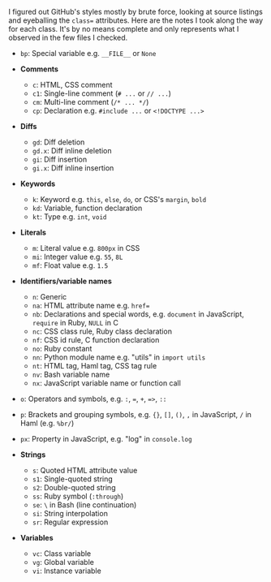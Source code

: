 I figured out GitHub's styles mostly by brute force, looking at source listings
and eyeballing the `class=` attributes. Here are the notes I took along the way
for each class. It's by no means complete and only represents what I observed in
the few files I checked.

* `bp`: Special variable e.g. `__FILE__` or `None`

* **Comments**
  * `c`:    HTML, CSS comment
  * `c1`:   Single-line comment  (`# ...` or `// ...`)
  * `cm`:   Multi-line comment (`/* ... */`)
  * `cp`:   Declaration e.g. `#include ...` or `<!DOCTYPE ...>`

* **Diffs**
  * `gd`:   Diff deletion
  * `gd.x`: Diff inline deletion
  * `gi`:   Diff insertion
  * `gi.x`: Diff inline insertion

* **Keywords**
  * `k`:    Keyword e.g. `this`, `else`, `do`, or CSS's `margin`, `bold`
  * `kd`:   Variable, function declaration
  * `kt`:	  Type e.g. `int`, `void`

* **Literals**
  * `m`:    Literal value e.g. `800px` in CSS
  * `mi`:   Integer value e.g. `55`, `8L`
  * `mf`:   Float value e.g. `1.5`

* **Identifiers/variable names**
  * `n`:	  Generic
  * `na`:	  HTML attribute name e.g. `href=`
  * `nb`:   Declarations and special words, e.g.  `document` in JavaScript, `require` in Ruby, `NULL` in C
  * `nc`:   CSS class rule, Ruby class declaration
  * `nf`:   CSS id rule, C function declaration
  * `no`:   Ruby constant
  * `nn`:   Python module name e.g. "utils" in `import utils`
  * `nt`:   HTML tag, Haml tag, CSS tag rule
  * `nv`:   Bash variable name
  * `nx`:   JavaScript variable name or function call

* `o`:      Operators and symbols, e.g. `:`, `=`, `+`, `=>`, `::`

* `p`:      Brackets and grouping symbols, e.g. `{}`, `[]`, `()`, `,` in JavaScript, `/` in Haml (e.g. `%br/`)
* `px`:	    Property in JavaScript, e.g. "log" in `console.log`

* **Strings**
  * `s`:    Quoted HTML attribute value
  * `s1`:	  Single-quoted string
  * `s2`:   Double-quoted string
  * `ss`:	  Ruby symbol (`:through`)
  * `se`:	  `\` in Bash (line continuation)
  * `si`:   String interpolation
  * `sr`:   Regular expression

* **Variables**
  * `vc`:   Class variable
  * `vg`:   Global variable
  * `vi`:   Instance variable
